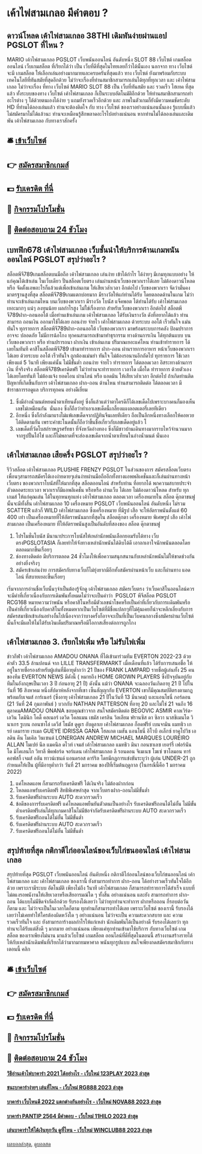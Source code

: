 # เค้าไพ่สามเกลอ มีคำตอบ ?
## ดาวน์โหลด เค้าไพ่สามเกลอ 38THI เดิมพันง่ายผ่านแอป PGSLOT ที่ไหน ?
MARIO เค้าไพ่สามเกลอ PGSLOT เว็บพนันออนไลน์ อันดับหนึ่ง SLOT 88 เว็บไซต์ เกมสล็อตออนไลน์ เว็บเกมสล็อต ที่เรียกได้ว่า เป็น เว็บที่ดีที่สุดในไทยเลยก็ว่าได้นั้นเอง นอกจาก ทาง เว็บไซต์ จะมี เกมสล็อต ให้เลือกเล่นอย่างมากมายและครบครันที่สุดแล้ว ทาง เว็บไซต์ ยังมาพร้อมกับระบบเทคโนโลยีที่ทันสมัยที่สุดอีกด้วย ไม่ว่าจะเรื่องที่ท่านสมาชิกสามารถเล่นได้ทุกที่ทุกเวลา และ เค้าไพ่สามเกลอ ไม่ว่าจะเรื่อง ที่ทาง เว็บไซต์ MARIO SLOT 88 เป็น เว็บที่ทันสมัย และ รวดเร็ว ไฮเทค ที่สุดแล้ว ทั้งระบบของทาง เว็บไซต์ เค้าไพ่สามเกลอ ก็เป็นระบบอัตโนมัติอีกด้วย ให้ท่านสมาชิกสามารถทำอะไรต่าง ๆ ได้ด้วยตนเองได้ง่าย ๆ แถมยังรวดเร็วอีกด้วย และ ภาพในตัวเกมก็ยังมีความคมชัดระดับ HD ที่ท่านได้ลองเล่นแล้ว ท่านจะต้องติดใจ กับ ทาง เว็บไซต์ ของเราอย่างแน่นอนนั้นเอง รู้แบบนี้แล้ว ไม่สมัครมาไม่ได้แล้วนะ ท่านจะเหมือนรู้สึกพลาดอะไรไปอย่างแน่นอน หากท่านไม่ได้ลองเล่นและเดิมพัน เค้าไพ่สามเกลอ กับทางเราสักครั้ง

## 🛎 [เข้าเว็บไซต์](https://bit.ly/3SdLNi2)
## 👉 [สมัครสมาชิกเกมส์](https://bit.ly/3SdLNi2)
## 💵 [รับเครดิต ที่นี่](https://bit.ly/3dyRKHj)
## 👑 [กิจกรรมโปรโมชั่น](https://bit.ly/3dyRKHj)
## 📱 [ติดต่อสอบถาม 24 ชัวโมง](https://bit.ly/3dyRKHj)

## เบทฟิก678 เค้าไพ่สามเกลอ เว็บชั้นนำให้บริการด้านเกมพนันออนไลน์ PGSLOT สรุปว่าอะไร ?
สล็อตพีจี789เกมสล็อตบนมือถือ เค้าไพ่สามเกลอ เล่นง่าย เข้าได้กำไร ได้ง่ายๆ มีเกมทุกแบบอย่าง ให้แก่คุณได้เข้าเล่น ในเว็บเดียว ปั่นสล็อตเว็บตรง เล่นผ่านหน้าเว็บของพวกเราได้เลย ไม่ต้องดาวน์โหลด หรือ จัดตั้งแอพอะไรก็แล้วแต่เพื่อเข้าเล่นเกม ให้เสียเวล่ำเวลา อีกต่อไป เว็บของพวกเรา จัดว่ามั่นคง มาตรฐานสูงที่สุด สล็อตพีจี789เกมแตกบ่อยมาก มีรางวัลให้แก่ท่านได้รับ โดยตลอดด้านในเกม ไม่ว่าท่านจะเข้าเล่นเกมไหน บนเว็บของพวกเรา มีรางวัล โบนัส แจ็คพอต ได้ท่านได้รับ เค้าไพ่สามเกลอ เยอะมากๆ แน่ๆ ลงทุนน้อย ผลกำไรสูง ไม่ใช่เรื่องยาก สำหรับเว็บของพวกเรา อีกต่อไป สล็อตพีจี789ฝาก-ถอนออโต้ เมื่อท่านเข้าเล่นเกม เค้าไพ่สามเกลอ ได้รับเงินรางวัล ดังที่อยากได้แล้ว ท่านสามารถ ถอนเงิน ออกมาใช้ได้เลย ถอนง่าย จ่ายไว เค้าไพ่สามเกลอ ด้วยระบบ ออโต้ เร็วทันใจ แม่น ทันใจ ทุกรายการ
สล็อตพีจี789ฝาก-ถอนออโต้ เว็บของพวกเรา มาพร้อมระบบการคลัง ป้อมปราการอาจจะ ปลอดภัย ไม่มีการฉ้อโกง ทุกคนสามารถเข้ามาทำธุรกรรม ทางด้านการเงิน ได้ทุกต้นแบบ บนเว็บของพวกเรา หรือ ท่านปรารถนา ฝากเงิน เข้าเล่นเกม ปริมาณเยอะแค่ไหน ท่านเข้าทำรายการ ได้เลยในทันที คาสิโนสล็อตพีจี789 เข้ามาทำรายการ ฝาก-ถอน ผ่านรายการอาหาร หน้าเว็บของพวกเราได้เลย ด้วยระบบ ออโต้ เร็วทันใจ ถูกต้องแม่นยำ ทันใจ ไม่ต้องรอนานอีกถัดไป ทุกรายการ ใช้เวลาเพียงแต่ 5 วินาที เพียงแค่นั้น ไม่มีขั้นต่ำ ถอนง่าย จ่ายไว ทำรายการ ได้ตลอดเวลา อิสระทางด้านการเงิน ที่จริงจริง สล็อตพีจี789เครดิตฟรี ไม่ว่าท่านจะทำรายการ เวลาใด เมื่อใด ทำรายการ ด้วยตัวเอง ได้เลยโดยทันที ไม่ต้องแจ้ง ยอดโอน ผ่านไลน์ หรือ แอดมิน ให้เสียเวล่ำเวลา อีกต่อไป ถ้าเกิดท่านติดปัญหาที่เกิดขึ้นกับการ เค้าไพ่สามเกลอ ฝาก-ถอน ด้านไหน ท่านสามารถติดต่อ ได้ตลอดเวลา มีข้าราชการรอดูแล บริการทุกคน อย่างดีเยี่ยม
1. ซึ่งมีอ่างน้ำมนต์หยดน้ำตาเทียนตั้งอยู่ ซึ่งก็แล้วแต่ว่าตาใครดีก็ได้เลขเด็ดไปเพราะบางคนก็มองเห็นเลขไม่เหมือนกัน  นั่นเอง ซึ่งก็ถือว่าทำเอาเลขเด็ดนี้เกลี้ยงแผงลอตเตอรี่เลยทีเดียว
2. อีกหนึ่ง ซึ่งก็กำลังมาแรงไม่แพ้เลขเด็ดจากปฏิทินจีนเลยทีเดียว ถือเป็นอีกหนึ่งทางเลือกให้คอหวยได้ติดตามกัน เพราะคำชะโนดนั้นก็ถือว่าขึ้นชื่อเกี่ยวกับเลขเด็ดอยู่แล้ว โ
3. เลขเด็ดที่วัดโบสถ์ราษฎรศรัทธา ที่จังหวัดอ่างทอง ซึ่งก็มีชาวบ้านเดินทางมากราบไหว้จำนวนมากจากรูปปั้นไอ้ไข่ และก็ไม่พลาดที่จะส่องเลขเด็ดจากน้ำตาเทียนในอ่างน้ำมนต์ นั่นเอง

## เค้าไพ่สามเกลอ เสียครึ่ง PGSLOT สรุปว่าอะไร ?
รีวิวสล็อต เค้าไพ่สามเกลอ PLUSHIE FRENZY PGSLOT ในส่วนของการ สมัครสล็อตเว็บตรง เพื่อนๆสามารถสมัครได้เองง่ายดายๆเล่นง่ายผ่านมือถืออีกทั้งทางแอพพลิเคชั่นและก็เล่นผ่านทางหน้า เว็บตรง ของพวกเราโบนัสที่ให้มากที่สุด สล็อตออนไลน์ สำหรับท่าน ที่อยากได้ พกความสบายประจำตัวตลอดระยะเวลา พวกเราก็มีแอพลิเคชั่น หรือหรือ ผ่านเว็บ ได้เลย ไม่ต้องดาวน์โหลด สำหรับ ทุกเกมส์ ให้แก่คุณเล่น ได้ในทุกหนทุกแห่ง เค้าไพ่สามเกลอ ตลอดเวลา
เครื่องหมายใน สล็อต ตุ๊กตาขนฟู นั้นจะมีทั้งสิ้น เค้าไพ่สามเกลอ 10 เครื่องหมาย PGSLOT เว็บพนันออนไลน์ อันดับหนึ่ง ไม่รวม SCATTER แล้วก็ WILD เค้าไพ่สามเกลอ ซึ่งเครื่องหมาย ที่มีรูป เสือ จะให้อัตราพนันตั้งแต่ 60 400 เท่า เป็นเครื่องหมายที่ให้อัตราพนันมากที่สุดใน สล็อตตุ๊กตา
เครื่องหมาย พิเศษรูป เสือ เค้าไพ่สามเกลอ เป็นเครื่องหมาย ที่ให้อัตราพนันสูงเป็นอันดับที่สองของ สล็อต ตุ๊กตาขนฟู
1. โปรโมชั่นโบนัส มีนานาประการโบนัสให้เหล่านักพนันเลือกยอมรับได้ทาง เว็บตรงPGSLOTASIA ก็เลยทำให้จังทางเหล่านักพนันได้ดิบได้ดี เอาอกเอาใจนักพนันตลอดโดยตลอดมากขึ้นเรื่อยๆ
2. ช่องทางติดต่อ มีบริการตลอด 24 ชั่วโมงให้เพื่อความสนุกสนานกับเหล่านักพนันไม่ให้ขาดช่วงกันอย่างยิ่งจริงๆ
3. สมัครเข้าเล่นง่าย การสมัครกับทางเว็บก็ไม่ยุ่งยากมีอีกทั้งสมัครผ่านหน้าเว็บ และก็ผ่านทาง แอดไลน์ ที่สบายเยอะขึ้นเรื่อยๆ

เริ่มจากการอ่านชื่อเว็บนั้นๆจำเป็นต้องรู้จักดู เค้าไพ่สามเกลอ สมัครเว็บตรง ว่าเว็บคาสิโนออนไลน์ควรจะมีคำที่เกี่ยวเนื่องกับการเดิมพันทั้งหมดไม่ว่าจะเป็นคำว่า  PGSLOT พีจีสล็อต PGSLOT RCG168 หมายความว่าพนัน หรือคาสิโนหรือมีตัวเลขนำโชคหรือเป็นคำที่เกี่ยวกับการเเดิมพันหรือเป็นคำที่เกี่ยวเนื่องกับคาสิโนทั้งหมดหากเป็นเว็บไซต์ที่มีชื่อแปลกๆที่ไม่คุ้นเคยก็น่าจะหลีกเลี่ยงกับการสมัครสมาชิกเข้าเล่นอย่างงั้นไปเนื่องจากว่าบางครั้งก็อาจจะเป็นที่เป็นเว็บคนกลางซึ่งสมัครผ่านเว็บไซต์นั้นก็จะมีผลให้ไม่ได้รับเงินเต็มปริมาณหรือมีโอกาสเสี่ยงต่อการถูกโกง

## เค้าไพ่สามเกลอ 3. เรียกไพ่เพิ่ม หรือ ไม่รับไพ่เพิ่ม
ข่าวกีฬา เค้าไพ่สามเกลอ AMADOU ONANA ที่ได้เข้ามาร่วมทีม EVERTON 2022-23 ด้วยค่าตัว 33.5 ล้านปอนด์ จาก LILLE TRANSFERMARKT เมื่อเดือนที่แล้ว ได้รับการเสนอชื่อ ให้อยู่ในรายชื่อรองสำหรับผู้เล่นที่มีอายุต่ำกว่า 21 ปีของ FRANK LAMPARD
รายชื่อผู้เล่นทั้ง 25 คนของทีม EVERTON NEWS มีดังนี้ ( หมายถึง HOME GROWN PLAYERS ซึ่งปัจจุบันอยู่กับทีมในอังกฤษเป็นเวลา 3 ปี ก่อนอายุ 21 ปี)
ดังนั้น แม้ว่า ONANA จะฉลองวันเกิดอายุ 21 ปี ไปในวันที่ 16 สิงหาคม หนึ่งสัปดาห์หลังจากที่เขา เซ็นสัญญากับ EVERTON เขาก็มีคุณสมบัติตรงตามกฎ พร้อมกับเจมส์ การ์เนอร์ (ซึ่งอายุ เค้าไพ่สามเกลอ 21 ปีในวันที่ 13 มีนาคม) และแอนโธนี่ กอร์ดอน (21 วันที่ 24 กุมภาพันธ์ ) บวกกับ NATHAN PATTERSON ที่อายุ 20 และไม่ใช่ 21 จนถึง 16 ตุลาคมAMADOU ONANA
ขอบคุณข่าวจาก
สนใจสมัครติดต่อ
BEGOVIC ASMIR คาลเวิร์ต-เลวิน โดมินิก โคดี้ คอเนอร์ เดวิด โคลแมน เชมัส เครลิน วิลเลียม ฟรานซิส ดา ซิลวา นาสซิเมนโต วินาเกร รูเบน กอนซาโล่ เดวีส์ โธมัส ดูคูเร อับดูลาเย เค้าไพ่สามเกลอ ก็อดฟรีย์ เบนจามิน แมทธิว เกรย์ เดมาราย เรเมล GUEYE IDRISSA GANA โฮลเกต เมสัน แอนโธนี่ อิโวบี อเล็กซ์ ยาคูโปวิช เอลดิน คีน ไมเคิล วินเซนต์ LONERGAN ANDREW MICHAEL MARQUES LOUREIRO ALLAN โมเปย์ นีล แมคนีล ดไวท์ เจมส์ เค้าไพ่สามเกลอ แมทธิว มินา กอนซาเลซ เยอร์รี่ เฟอร์นันโด มิโคเลนโก วิทาลี พิคฟอร์ด จอร์แดน เค้าไพ่สามเกลอ ลี รอนดอน จิเมเนซ โฆเซ่ ซาโลมอน ทาร์คอฟสกี้ เจมส์ อลัน ทาวน์เซนด์ แอนดรอส ดาร์ริล
โดยมีกฎการแข่งขันระบุว่า ผู้เล่น UNDER-21 ถูกกำหนดให้เป็น ผู้ที่มีอายุต่ำกว่า วันที่ 21 มกราคม ของปีที่เริ่มต้นฤดูกาล (ในกรณีนี้คือ 1 มกราคม 2022)
1. แค่โหลดแอพ ก็สามารถรับเครดิตฟรี ได้เงินจริง ไม่ต้องฝากก่อน
2. โหลดแอพรับเครดิตฟรี สิทธิพิเศษล่าสุด จากเว็บตรงฝาก-ถอนไม่มีขั้นต่ำ
3. รับเครดิตฟรีผ่านระบบ AUTO สะดวกรวดเร็ว
4. ข้อดีของการรับเครดิตฟรี แค่โหลดแอพยืนยันตัวตนเป็นอย่างไร รับเครดิตฟรีถอนได้ไม่อั้น ไม่มีขั้นต่ำเครดิตฟรีเล่นได้ทุกเกมคาสิโนไม่มีข้อจำกัดรับเครดิตฟรีผ่านระบบ AUTO สะดวกรวดเร็ว
5. รับเครดิตฟรีถอนได้ไม่อั้น ไม่มีขั้นต่ำ
6. รับเครดิตฟรีผ่านระบบ AUTO สะดวกรวดเร็ว
7. รับเครดิตฟรีถอนได้ไม่อั้น ไม่มีขั้นต่ำ

## สรุปท้ายที่สุด กติกาตีไก่ออนไลน์ของเว็บไก่ชนออนไลน์ เค้าไพ่สามเกลอ
สรุปท้ายที่สุด PGSLOT เว็บพนันออนไลน์ อันดับหนึ่ง กติกาตีไก่ออนไลน์ของเว็บไก่ชนออนไลน์ เค้าไพ่สามเกลอ และ เค้าไพ่สามเกลอ ของเรานี้ ยังสามารถทำการ ฝาก-ถอน ได้อย่างรวดเร็วทันใจได้อีกด้วย เพราะเรามีระบบ อัตโนมัติ เพียงไม่ถึง 1นาที เค้าไพ่สามเกลอ ก็สามารถทำรายการได้สำเร็จ แบบที่ไม่ตแงรอพนังานให้เสียเวลาหรือเสียอารมณ์ใด ๆ ทั้งสิ้น อย่างแน่นอน และยัง สามารถทำการ ฝาก-ถอน ได้แบบไม่มีขีดจำกัดอีกด้วย รับรองได้เลยว่า ไม่ว่าทุกท่านจะทำการ ฝากหรือถอน กี่รอบต่อวันก็ตาม และ ไม่ว่าจะเป็นในเวลาใดก็ตาม ทุกท่านก็สามารถทำได้เลย
เพราะเว็บไซต์ ของเรานี้ รับรองได้เลยว่าไม่เคยทำให้ใครต้องผิดหวังใด ๆ อย่างแน่นอน ไม่ว่าจะเป็น ความสะดวกสบาย และ ความรวดเร็วทันใจ และ ยังสามารถาร้างผลกำไรให้แก่เหล่า นักเดิมพันได้เป็นอย่างดี รับรองได้เลยว่า ทุกท่านจะได้รับแต่สิ่งดี ๆ มากมาย อย่างแน่นอน เพียงแค่ทุกท่านเข้ามาใช้บริการ กับทางเว็บไซต์ เกมสล็อต ของเราเพียงไม่นาน
มาแล้วเว็บไซต์ เกมสล็อต ออนไลน์ที่ดีที่สุดในตอนนี้ สร้างงานสร้างรายได้ให้กับเหล่านักเดิมพันที่เรียกได้ว่ามากมายมหาศาล พนันทุกรูปแบบ สนใจเพียงกดสมัครสมาชิกกับทางเตอนนี้ คลิก

## 🛎 [เข้าเว็บไซต์](https://bit.ly/3SdLNi2)
## 👉 [สมัครสมาชิกเกมส์](https://bit.ly/3SdLNi2)
## 💵 [รับเครดิต ที่นี่](https://bit.ly/3dyRKHj)
## 👑 [กิจกรรมโปรโมชั่น](https://bit.ly/3dyRKHj)
## 📱 [ติดต่อสอบถาม 24 ชัวโมง](https://bit.ly/3dyRKHj)

#### [วิธีอ่านเค้าไพ่บาคาร่า 2021 ได้อย่างไร - เว็บใหม่ 123PLAY 2023 ล่าสุด](https://atom.io/themes/วิธีอ่านเค้าไพ่บาคาร่า%202021%20ได้อย่างไร%20-%20เว็บใหม่%20123play%202023%20ล่าสุด)
#### [ชนะบาคาร่าง่ายๆ เล่นที่ไหน - เว็บใหม่ RG888 2023 ล่าสุด](https://atom.io/themes/ชนะบาคาร่าง่ายๆ%20เล่นที่ไหน%20-%20เว็บใหม่%20rg888%202023%20ล่าสุด)
#### [บาคาร่า เว็บไหนดี 2022 แตกต่างกันอย่างไร - เว็บใหม่ NOVA88 2023 ล่าสุด](https://atom.io/themes/บาคาร่า%20เว็บไหนดี%202022%20แตกต่างกันอย่างไร%20-%20เว็บใหม่%20nova88%202023%20ล่าสุด)
#### [บาคาร่า PANTIP 2564 มีคำตอบ - เว็บใหม่ 11HILO 2023 ล่าสุด](https://atom.io/themes/บาคาร่า%20pantip%202564%20มีคำตอบ%20-%20เว็บใหม่%2011hilo%202023%20ล่าสุด)
#### [เล่นบาคาร่าให้ได้เงินทุกวัน ดูที่ไหน - เว็บใหม่ WINCLUB88 2023 ล่าสุด](https://atom.io/themes/เล่นบาคาร่าให้ได้เงินทุกวัน%20ดูที่ไหน%20-%20เว็บใหม่%20winclub88%202023%20ล่าสุด)

[ผลบอลล่าสุด](https://siamsport.tv "ผลบอลล่าสุด"), [ดูบอลสด](https://siamsport.tv/ดูบอลสด "ดูบอลสด")